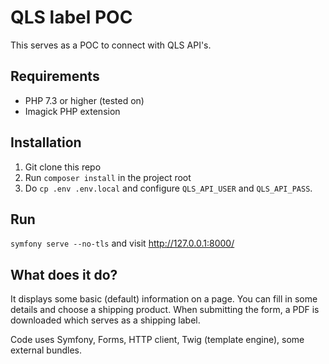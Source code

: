 # QLS label POC
This serves as a POC to connect with QLS API's.

## Requirements
* PHP 7.3 or higher (tested on)
* Imagick PHP extension

## Installation
1. Git clone this repo
2. Run `composer install` in the project root
3. Do `cp .env .env.local` and configure `QLS_API_USER` and `QLS_API_PASS`.

## Run
`symfony serve --no-tls` and visit http://127.0.0.1:8000/

## What does it do?
It displays some basic (default) information on a page.
You can fill in some details and choose a shipping product.
When submitting the form, a PDF is downloaded which serves as a shipping label.

Code uses Symfony, Forms, HTTP client, Twig (template engine), some external bundles.

